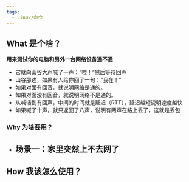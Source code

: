 ```yaml
---
tags:
  - Linux/命令
---
```

## What 是个啥？

**用来测试你的电脑和另外一台网络设备通不通**

- 它就向山谷大声喊了一声：”喂！“然后等待回声
- 山谷那边，如果有人给你回了一句：“我在！”
- 如果对面有回音，就说明网络是通的。
- 如果对面没有回音，就说明网络不是通的。
- 从喊话到有回声，中间的时间就是延迟（RTT），延迟越短说明速度越快
- 如果喊了十声，就只返回了八声，说明有两声在路上丢了，这就是丢包

### Why 为啥要用？

- **场景一：家里突然上不去网了**
	- 

## How 我该怎么使用？